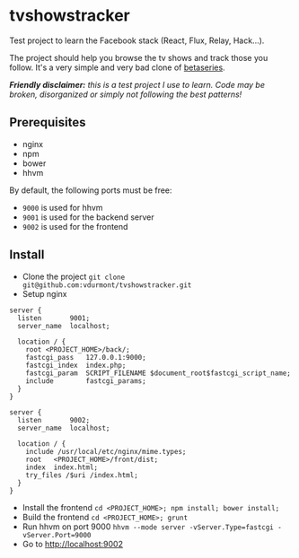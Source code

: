 # tvshowstracker

Test project to learn the Facebook stack (React, Flux, Relay, Hack...).

The project should help you browse the tv shows and track those you follow. It's a very simple and very bad clone of [betaseries](http://betaseries.com).

_**Friendly disclaimer:** this is a test project I use to learn. Code may be broken, disorganized or simply not following the best patterns!_

## Prerequisites

* nginx
* npm
* bower
* hhvm

By default, the following ports must be free:
* `9000` is used for hhvm
* `9001` is used for the backend server
* `9002` is used for the frontend

## Install

* Clone the project `git clone git@github.com:vdurmont/tvshowstracker.git`
* Setup nginx

```
server {
  listen       9001;
  server_name  localhost;

  location / {
    root <PROJECT_HOME>/back/;
    fastcgi_pass   127.0.0.1:9000;
    fastcgi_index  index.php;
    fastcgi_param  SCRIPT_FILENAME $document_root$fastcgi_script_name;
    include        fastcgi_params;
  }
}

server {
  listen       9002;
  server_name  localhost;

  location / {
    include /usr/local/etc/nginx/mime.types;
    root   <PROJECT_HOME>/front/dist;
    index  index.html;
    try_files /$uri /index.html;
  }
}
```

* Install the frontend `cd <PROJECT_HOME>; npm install; bower install;`
* Build the frontend `cd <PROJECT_HOME>; grunt`
* Run hhvm on port 9000 `hhvm --mode server -vServer.Type=fastcgi -vServer.Port=9000`
* Go to [http://localhost:9002](http://localhost:9002)
